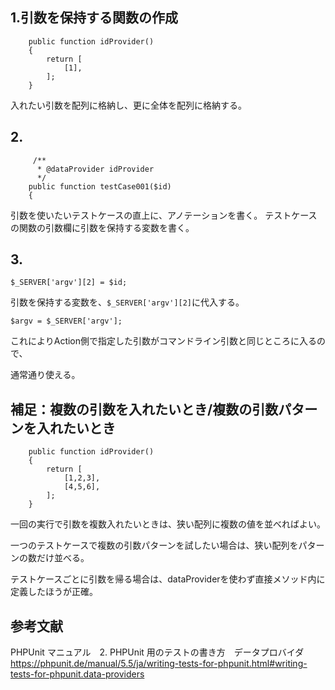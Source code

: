 ## 1.引数を保持する関数の作成

```
    public function idProvider()
    {
        return [
            [1],
        ];
    }
```
入れたい引数を配列に格納し、更に全体を配列に格納する。

## 2. 

```
     /**
      * @dataProvider idProvider
      */
    public function testCase001($id)
    {
```
引数を使いたいテストケースの直上に、アノテーションを書く。
テストケースの関数の引数欄に引数を保持する変数を書く。

## 3.
```
$_SERVER['argv'][2] = $id;
```

引数を保持する変数を、`$_SERVER['argv'][2]`に代入する。

```
$argv = $_SERVER['argv'];
```

これによりAction側で指定した引数がコマンドライン引数と同じところに入るので、

通常通り使える。

## 補足：複数の引数を入れたいとき/複数の引数パターンを入れたいとき
```
    public function idProvider()
    {
        return [
            [1,2,3],
            [4,5,6],
        ];
    }
```
一回の実行で引数を複数入れたいときは、狭い配列に複数の値を並べればよい。

一つのテストケースで複数の引数パターンを試したい場合は、狭い配列をパターンの数だけ並べる。

テストケースごとに引数を帰る場合は、dataProviderを使わず直接メソッド内に定義したほうが正確。

## 参考文献
PHPUnit マニュアル　2. PHPUnit 用のテストの書き方　データプロバイダ
https://phpunit.de/manual/5.5/ja/writing-tests-for-phpunit.html#writing-tests-for-phpunit.data-providers
